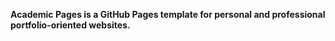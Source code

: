 **Academic Pages is a GitHub Pages template for personal and professional portfolio-oriented websites.**
